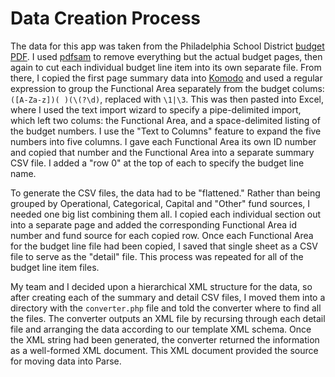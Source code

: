 Data Creation Process
=====================

The data for this app was taken from the Philadelphia School District [budget PDF](http://webgui.phila.k12.pa.us/uploads/lA/ad/lAadBw8mA0yvC4FYRwrovg/FY2013-14-Consolidated-Budget.pdf). I used [pdfsam](http://www.pdfsam.org/) to remove everything but the actual budget pages, then again to cut each individual budget line item into its own separate file. From there, I copied the first page summary data into [Komodo](http://komodoide.com/) and used a regular expression to group the Functional Area separately from the budget colums: `([A-Za-z])( )(\(?\d)`, replaced with `\1|\3`. This was then pasted into Excel, where I used the text import wizard to specify a pipe-delimited import, which left two colums: the Functional Area, and a space-delimited listing of the budget numbers. I use the "Text to Columns" feature to expand the five numbers into five columns. I gave each Functional Area its own ID number and copied that number and the Functional Area into a separate summary CSV file. I added a "row 0" at the top of each to specify the budget line name.

To generate the CSV files, the data had to be "flattened." Rather than being grouped by Operational, Categorical, Capital and "Other" fund sources, I needed one big list combining them all. I copied each individual section out into a separate page and added the corresponding Functional Area id number and fund source for each copied row. Once each Functional Area for the budget line file had been copied, I saved that single sheet as a CSV file to serve as the "detail" file. This process was repeated for all of the budget line item files.

My team and I decided upon a hierarchical XML structure for the data, so after creating each of the summary and detail CSV files, I moved them into a directory with the `converter.php` file and told the converter where to find all the files. The converter outputs an XML file by recursing through each detail file and arranging the data according to our template XML schema. Once the XML string had been generated, the converter returned the information as a well-formed XML document. This XML document provided the source for moving data into Parse.
